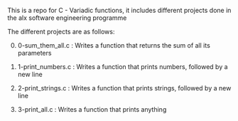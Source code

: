 This is a repo for C - Variadic functions, it includes different projects done in the alx software engineering programme

The different projects are as follows:

0) 0-sum_them_all.c : Writes a function that returns the sum of all its parameters

1) 1-print_numbers.c : Writes a function that prints numbers, followed by a new line

2) 2-print_strings.c : Writes a function that prints strings, followed by a new line

3) 3-print_all.c : Writes a function that prints anything
